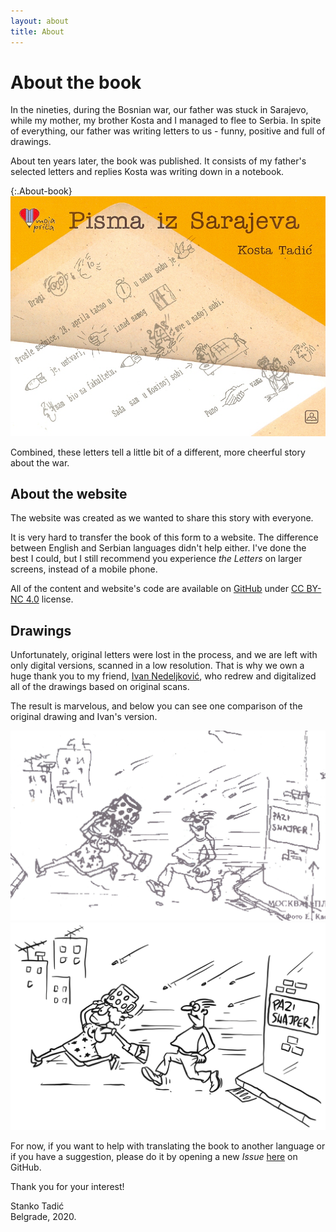 ```yaml
---
layout: about
title: About
---
```


# About the book

In the nineties, during the Bosnian war, our father was stuck in Sarajevo, while my mother, my brother Kosta and I managed to flee to Serbia. In spite of everything, our father was writing letters to us - funny, positive and full of drawings.

About ten years later, the book was published. It consists of my father's selected letters and replies Kosta was writing down in a notebook.

{:.About-book}
![Book, published in 2005.](/public/img/korice.jpg)

Combined, these letters tell a little bit of a different, more cheerful story about the war.

## About the website

The website was created as we wanted to share this story with everyone.

It is very hard to transfer the book of this form to a website. The difference between English and Serbian languages didn't help either. I've done the best I could, but I still recommend you experience *the Letters* on larger screens, instead of a mobile phone.

All of the content and website's code are available on [GitHub](https://github.com/Stanko/letters-from-sarajevo) under [CC BY-NC 4.0](https://creativecommons.org/licenses/by-nc/4.0/) license.

## Drawings

Unfortunately, original letters were lost in the process, and we are left with only digital versions, scanned in a low resolution. That is why we own a huge thank you to my friend, [Ivan Nedeljković](https://www.instagram.com/sun_day_sign/), who redrew and digitalized all of the drawings based on original scans.

The result is marvelous, and below you can see one comparison of the original drawing and Ivan's version.
<div class="About-drawings">
  <div class="About-drawing">
    <img src="/public/img/scan.jpg" alt="Original drawing, scanned in a low resolution" />
  </div>
  <div class="About-drawing">
    <img src="/public/img/letter-01/03.png" alt="The same drawing, redrawn by Ican" />
  </div>  
</div>

For now, if you want to help with translating the book to another language or if you have a suggestion, please do it by opening a new *Issue* <a href="https://github.com/Stanko/letters-from-sarajevo/issues">here</a> on GitHub.

Thank you for your interest!

<div class="About-signature">
  Stanko Tadić<br/>
  Belgrade, 2020.
</div>
